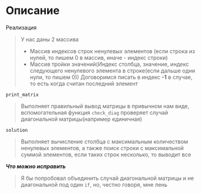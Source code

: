 # Описание

Реализация
> У нас даны 2 массива
>- Массив индексов строк ненулевых элементов (если строка из нулей, то пишем 0 в массив, иначе - индекс строки)
>- Массив тройки значений(Индекс столбца, значение, индекс следующего ненулевого элемента в строке(если дальше одни нули, то пишем 0))
> Договоримся писать в индекс **-1** в случае, то есть когда считан последний элемент

`print_matrix`
> Выполняет правильный вывод матрицы в привычном нам виде, вспомогательная функция `check_diag` проверяет случай диагональной матрицы(например единичная)

`solution`
> Выполняет вычисление столбца с максимальным количеством ненулевых элементов, а также поиск строки с максимальной суммой элементов, если таких строк несколько, то выводит все

***Что можно исправить***
> Я бы попробовал объединить случай диагональной матрицы и не диагональной под один `if`, но, честно говоря, мне лень
